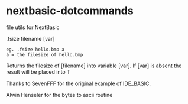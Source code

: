 # nextbasic-dotcommands
 file utils for NextBasic

.fsize filename [var]

```
eg. .fsize hello.bmp a 
a = the filesize of hello.bmp
```

Returns the filesize of [filename] into variable [var]. If [var] is absent the result will
be placed into T 

Thanks to SevenFFF for the original example of IDE_BASIC.

Alwin Henseler for the bytes to ascii routine
